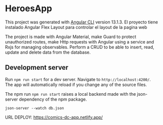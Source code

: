 # HeroesApp

This project was generated with [Angular CLI](https://github.com/angular/angular-cli) version 13.1.3.
El proyecto tiene instalado Angular Flex Layout para controlar el layout de la pagina web

The project is made with Angular Material, make Guard to protect unauthorized routes, make Http requests with Angular using a service and Rxjs for managing observables.
Perform a CRUD to be able to insert, read, update and delete data from the database.

## Development server

Run `npm run start` for a dev server. Navigate to `http://localhost:4200/`. The app will automatically reload if you change any of the source files.

The npm run `npm run start` raises a local backend made with the json-server dependency of the npm package.

``json-server --watch db.json``

URL DEPLOY: https://comics-dc-app.netlify.app/


